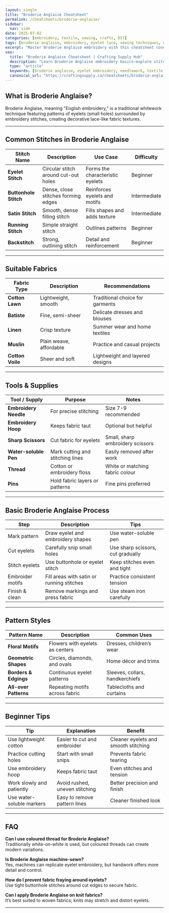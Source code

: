 ```yaml
---
layout: single
title: "Broderie Anglaise Cheatsheet"
permalink: /cheatsheets/broderie-anglaise/
sidebar:
  nav: side
date: 2025-07-02
categories: [embroidery, textile, sewing, crafts, DIY]
tags: [broderie anglaise, embroidery, eyelet lace, sewing techniques, needlework, DIY crafts]
excerpt: "Master Broderie Anglaise embroidery with this cheatsheet covering stitch types, fabrics, tools, pattern styles, and beginner tips."
seo:
  title: "Broderie Anglaise Cheatsheet | Crafting Supply Hub"
  description: "Learn Broderie Anglaise embroidery basics—explore stitch types, fabric choices, tools, patterns, and practical tips for beautiful eyelet lace."
  type: "article"
  keywords: [broderie anglaise, eyelet embroidery, needlework, textile crafts, sewing, DIY embroidery]
  canonical_url: "https://craftingsupply.ca/cheatsheets/broderie-anglaise/"
---
```


## What is Broderie Anglaise?

Broderie Anglaise, meaning "English embroidery," is a traditional whitework technique featuring patterns of eyelets (small holes) surrounded by embroidery stitches, creating decorative lace-like fabric textures.

---

## Common Stitches in Broderie Anglaise

| Stitch Name         | Description                          | Use Case                          | Difficulty  |
|---------------------|------------------------------------|----------------------------------|-------------|
| **Eyelet Stitch**   | Circular stitch around cut-out holes| Forms the characteristic eyelets| Beginner    |
| **Buttonhole Stitch**| Dense, close stitches forming edges| Reinforces eyelets and motifs    | Intermediate|
| **Satin Stitch**    | Smooth, dense filling stitch         | Fills shapes and adds texture    | Intermediate|
| **Running Stitch**  | Simple straight stitch               | Outlines patterns                | Beginner    |
| **Backstitch**      | Strong, outlining stitch             | Detail and reinforcement         | Beginner    |

---

## Suitable Fabrics

| Fabric Type         | Description                         | Recommendations                  |
|---------------------|-----------------------------------|--------------------------------|
| **Cotton Lawn**     | Lightweight, smooth                | Traditional choice for garments|
| **Batiste**         | Fine, semi-sheer                   | Delicate dresses and blouses   |
| **Linen**           | Crisp texture                     | Summer wear and home textiles  |
| **Muslin**          | Plain weave, affordable            | Practice and casual projects   |
| **Cotton Voile**    | Sheer and soft                    | Lightweight and layered designs|

---

## Tools & Supplies

| Tool / Supply       | Purpose                           | Notes                          |
|---------------------|---------------------------------|-------------------------------|
| **Embroidery Needle**| For precise stitching             | Size 7-9 recommended           |
| **Embroidery Hoop** | Keeps fabric taut                | Optional but helpful           |
| **Sharp Scissors**  | Cut fabric for eyelets            | Small, sharp embroidery scissors|
| **Water-soluble Pen**| Mark cutting and stitching lines | Easily removed after work      |
| **Thread**          | Cotton or embroidery floss        | White or matching fabric colour |
| **Pins**            | Hold fabric layers or patterns    | Fine pins preferred             |

---

## Basic Broderie Anglaise Process

| Step                 | Description                     | Tips                           |
|----------------------|---------------------------------|--------------------------------|
| Mark pattern          | Draw eyelet and embroidery shapes| Use water-soluble pen          |
| Cut eyelets          | Carefully snip small holes       | Use sharp scissors, cut gradually |
| Stitch eyelets       | Use buttonhole or eyelet stitch  | Keep stitches even and tight  |
| Embroider motifs     | Fill areas with satin or running stitches | Practice consistent tension   |
| Finish & clean       | Remove markings and press fabric | Use steam iron carefully       |

---

## Pattern Styles

| Pattern Name         | Description                      | Common Uses                    |
|----------------------|---------------------------------|-------------------------------|
| **Floral Motifs**    | Flowers with eyelets as centers | Dresses, children’s wear       |
| **Geometric Shapes** | Circles, diamonds, and ovals    | Home décor and trims           |
| **Borders & Edgings**| Continuous eyelet patterns      | Sleeves, collars, handkerchiefs|
| **All-over Patterns**| Repeating motifs across fabric  | Tablecloths and curtains       |

---

## Beginner Tips

| Tip                   | Explanation                    | Benefit                        |
|-----------------------|--------------------------------|-------------------------------|
| Use lightweight cotton | Easier to cut and embroider    | Cleaner eyelets and smooth stitching |
| Practice cutting holes | Start with small snips          | Prevents fabric tearing       |
| Use embroidery hoop   | Keeps fabric taut               | Even stitches and tension     |
| Work slowly and patiently | Avoid rushed, uneven stitching| Better precision and finish  |
| Use water-soluble markers | Easy to remove pattern lines  | Cleaner finished look         |

---

## FAQ

**Can I use coloured thread for Broderie Anglaise?**  
Traditionally white-on-white is used, but coloured threads can create modern variations.

**Is Broderie Anglaise machine-sewn?**  
Yes, machines can replicate eyelet embroidery, but handwork offers more detail and control.

**How do I prevent fabric fraying around eyelets?**  
Use tight buttonhole stitches around cut edges to secure fabric.

**Can I apply Broderie Anglaise on knit fabrics?**  
It’s best suited to woven fabrics; knits may stretch and distort eyelets.

---
